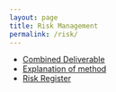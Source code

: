 ```yaml
---
layout: page
title: Risk Management
permalink: /risk/
---
```


+ [Combined Deliverable]()
+ [Explanation of method]()
+ [Risk Register]()
